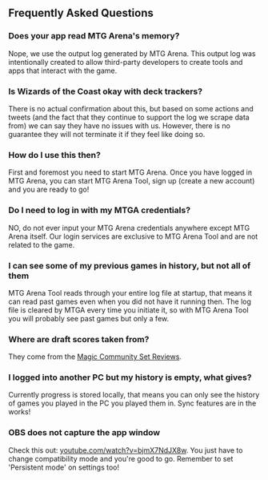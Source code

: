 ## Frequently Asked Questions

### Does your app read MTG Arena's memory?

Nope, we use the output log generated by MTG Arena. This output log was intentionally created to allow third-party developers to create tools and apps that interact with the game.

### Is Wizards of the Coast okay with deck trackers?

There is no actual confirmation about this, but based on some actions and tweets (and the fact that they continue to support the log we scrape data from) we can say they have no issues with us. However, there is no guarantee they will not terminate it if they feel like doing so.

### How do I use this then?

First and foremost you need to start MTG Arena. Once you have logged in MTG Arena, you can start MTG Arena Tool, sign up (create a new account) and you are ready to go!

### Do I need to log in with my MTGA credentials?

NO, do not ever input your MTG Arena credentials anywhere except MTG Arena itself. Our login services are exclusive to MTG Arena Tool and are not related to the game.

### I can see some of my previous games in history, but not all of them

MTG Arena Tool reads through your entire log file at startup, that means it can read past games even when you did not have it running then. The log file is cleared by MTGA every time you initiate it, so with MTG Arena Tool you will probably see past games but only a few.

### Where are draft scores taken from?

They come from the [Magic Community Set Reviews](https://www.mtgcommunityreview.com/).

### I logged into another PC but my history is empty, what gives?

Currently progress is stored locally, that means you can only see the history of games you played in the PC you played them in. Sync features are in the works!

### OBS does not capture the app window

Check this out: [youtube.com/watch?v=bjmX7NdJX8w](https://www.youtube.com/watch?v=bjmX7NdJX8w).
You just have to change compatibility mode and you're good to go. Remember to set 'Persistent mode' on settings too!
